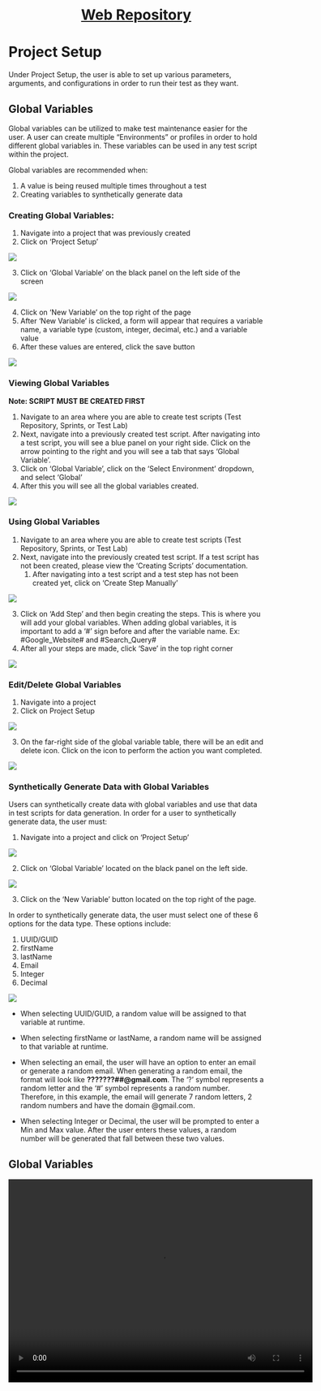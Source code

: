 <h1 style="text-align: center; text-decoration:underline; font-weight: bold;">Web Repository</h1>

# Project Setup
Under Project Setup, the user is able to set up various parameters, arguments, and configurations in order to run their test as they want.

## Global Variables <!-- {docsify-ignore} --> 
Global variables can be utilized to make test maintenance easier for the user. A user can create multiple “Environments” or profiles in order to hold different global variables in. These variables can be used in any test script within the project.

Global variables are recommended when:

1. A value is being reused multiple times throughout a test
1. Creating variables to synthetically generate data

### Creating Global Variables: 
1. Navigate into a project that was previously created
2. Click on ‘Project Setup’

<img src="https://dmdug58z0ycm2.cloudfront.net/production/pub-site/images/_webimages/Create_Global_Var_1.png">

3. Click on ‘Global Variable’ on the black panel on the left side of the screen

<img src="https://dmdug58z0ycm2.cloudfront.net/production/pub-site/images/_webimages/Create_Global_Var_2.png">

4. Click on ‘New Variable’ on the top right of the page
5. After ‘New Variable’ is clicked, a form will appear that requires a variable name, a variable type (custom, integer, decimal, etc.) and a variable value
6. After these values are entered, click the save button

<img src="https://dmdug58z0ycm2.cloudfront.net/production/pub-site/images/_webimages/Create_Global_Var_3.png">

### Viewing Global Variables
**Note: SCRIPT MUST BE CREATED FIRST**
1. Navigate to an area where you are able to create test scripts (Test Repository, Sprints, or Test Lab)
1. Next, navigate into a previously created test script. After navigating into a test script, you will see a blue panel on your right side. Click on the arrow pointing to the right and you will see a tab that says ‘Global Variable’.
1. Click on ‘Global Variable’, click on the ‘Select Environment’ dropdown, and select ‘Global’
1. After this you will see all the global variables created.

<img src="https://dmdug58z0ycm2.cloudfront.net/production/pub-site/images/_webimages/View_Global_Var_1.png">

### Using Global Variables
1. Navigate to an area where you are able to create test scripts (Test Repository, Sprints, or Test Lab)
2. Next, navigate into the previously created test script. If a test script has not been created, please view the ‘Creating Scripts’ documentation.
   1. After navigating into a test script and a test step has not been created yet, click on ‘Create Step Manually’

<img src="https://dmdug58z0ycm2.cloudfront.net/production/pub-site/images/_webimages/Use_Global_Var_1.png">

3. Click on ‘Add Step’ and then begin creating the steps. This is where you will add your global variables. When adding global variables, it is important to add a ‘#’ sign before and after the variable name. Ex: #Google\_Website# and #Search\_Query#
4. After all your steps are made, click ‘Save’ in the top right corner

<img src="https://dmdug58z0ycm2.cloudfront.net/production/pub-site/images/_webimages/Use_Global_Var_2.png">

### Edit/Delete Global Variables
1. Navigate into a project
2. Click on Project Setup

<img src="https://dmdug58z0ycm2.cloudfront.net/production/pub-site/images/_webimages/Edit_Global_Var_1.png">

3. On the far-right side of the global variable table, there will be an edit and delete icon. Click on the icon to perform the action you want completed.

<img src="https://dmdug58z0ycm2.cloudfront.net/production/pub-site/images/_webimages/Edit_Global_Var_2.png">

### Synthetically Generate Data with Global Variables
Users can synthetically create data with global variables and use that data in test scripts for data generation.
In order for a user to synthetically generate data, the user must:

1. Navigate into a project and click on ‘Project Setup’

<img src="https://dmdug58z0ycm2.cloudfront.net/production/pub-site/images/_webimages/Synth_Global_Var_1.png">

2. Click on ‘Global Variable’ located on the black panel on the left side.

<img src="https://dmdug58z0ycm2.cloudfront.net/production/pub-site/images/_webimages/Synth_Global_Var_2.png">

3. Click on the ‘New Variable’ button located on the top right of the page.

In order to synthetically generate data, the user must select one of these 6 options for the data type. These options include:

1. UUID/GUID
1. firstName
1. lastName
1. Email
1. Integer
1. Decimal

<img src="https://dmdug58z0ycm2.cloudfront.net/production/pub-site/images/_webimages/Synth_Global_Var_3.png">


- When selecting UUID/GUID, a random value will be assigned to that variable at runtime. 

- When selecting firstName or lastName, a random name will be assigned to that variable at runtime.

- When selecting an email, the user will have an option to enter an email or generate a random email. When generating a random email, the format will look like **???????##@gmail.com**. The ‘?’ symbol represents a random letter and the ‘#’ symbol represents a random number. Therefore, in this example, the email will generate 7 random letters, 2 random numbers and have the domain @gmail.com.

- When selecting Integer or Decimal, the user will be prompted to enter a Min and Max value. After the user enters these values, a random number will be generated that fall between these two values. 

## Global Variables

<video width="600px" height="400px" controls>
  <source src="https://dmdug58z0ycm2.cloudfront.net/production/pub-site/Web/Clip19-GlobalVariables.mp4" type="video/mp4">
</video>